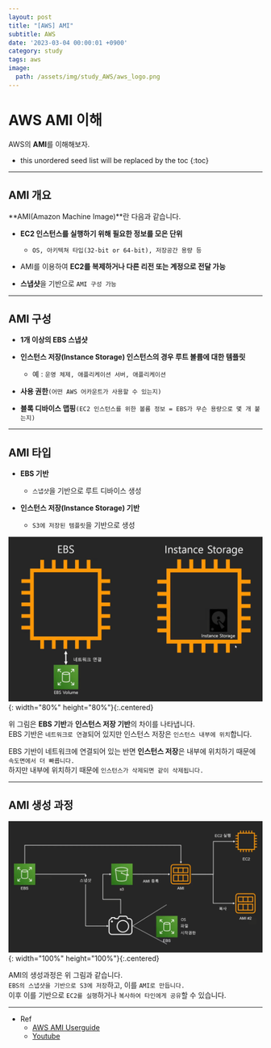 ```yaml
---
layout: post
title: "[AWS] AMI"
subtitle: AWS
date: '2023-03-04 00:00:01 +0900'
category: study
tags: aws
image:
  path: /assets/img/study_AWS/aws_logo.png
---
```


# AWS AMI 이해
AWS의 **AMI**를 이해해보자.

<!--more-->

* this unordered seed list will be replaced by the toc
{:toc}

<hr/>

## AMI 개요

**AMI(Amazon Machine Image)**란 다음과 같습니다.

* **EC2 인스턴스를 실행하기 위해 필요한 정보를 모은 단위**
    + `OS, 아키텍쳐 타입(32-bit or 64-bit), 저장공간 용량 등`

* AMI를 이용하여 **EC2를 복제하거나 다른 리전 또는 계정으로 전달 가능**

* **스냅샷**을 기반으로 `AMI 구성 가능`

<hr/>

## AMI 구성

* **1개 이상의 EBS 스냅샷**

* **인스턴스 저장(Instance Storage) 인스턴스의 경우 루트 볼륨에 대한 템플릿**
    + 예 : `운영 체제, 애플리케이션 서버, 애플리케이션`

* **사용 권한**`(어떤 AWS 어카운트가 사용할 수 있는지)`

* **블록 디바이스 맵핑**`(EC2 인스턴스를 위한 볼륨 정보 = EBS가 무슨 용량으로 몇 개 붙는지)`

<hr/>

## AMI 타입

* **EBS 기반**
    + `스냅샷`을 기반으로 루트 디바이스 생성

* **인스턴스 저장(Instance Storage) 기반**
    + `S3에 저장된 템플릿`을 기반으로 생성

![AMI_types](/assets/img/study_AWS/[AWS]_AMI_이해/AMI_types.png){: width="80%" height="80%"}{:.centered}

위 그림은 **EBS 기반**과 **인스턴스 저장 기반**의 차이를 나타냅니다. <br>
EBS 기반은 `네트워크로 연결`되어 있지만 인스턴스 저장은 `인스턴스 내부에 위치`합니다.

EBS 기반이 네트워크에 연결되어 있는 반면 **인스턴스 저장**은 내부에 위치하기 때문에 `속도면에서 더 빠릅니다.` <br>
하지만 내부에 위치하기 때문에 `인스턴스가 삭제되면 같이 삭제됩니다.`

<hr/>

## AMI 생성 과정

![AMI_making](/assets/img/study_AWS/[AWS]_AMI_이해/AMI_making.png){: width="100%" height="100%"}{:.centered}

AMI의 생성과정은 위 그림과 같습니다. <br>
`EBS의 스냅샷을 기반으로 S3에 저장`하고, 이를 `AMI로 만듭니다.` <br>
이후 이를 기반으로 `EC2를 실행`하거나 `복사하여 타인에게 공유`할 수 있습니다.

<hr/>

* Ref
  - [AWS AMI Userguide](https://docs.aws.amazon.com/ko_kr/AWSEC2/latest/UserGuide/AMIs.html)
  - [Youtube](https://youtu.be/N8TB_6AbaM4)